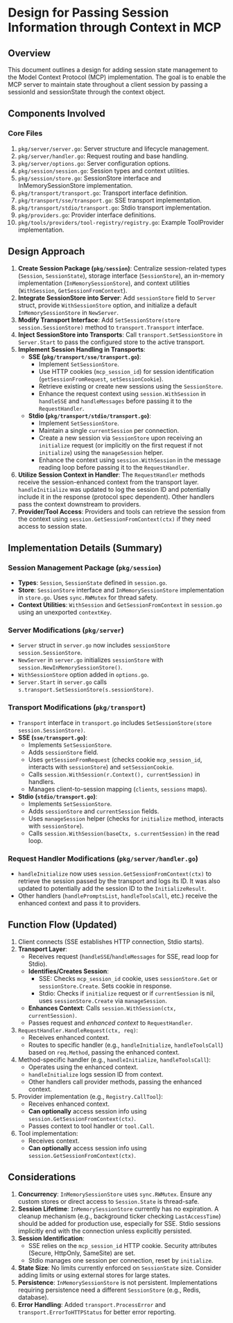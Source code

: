 # Design for Passing Session Information through Context in MCP

## Overview

This document outlines a design for adding session state management to the Model Context Protocol (MCP) implementation. The goal is to enable the MCP server to maintain state throughout a client session by passing a sessionId and sessionState through the context object.

## Components Involved

### Core Files

1.  `pkg/server/server.go`: Server structure and lifecycle management.
2.  `pkg/server/handler.go`: Request routing and base handling.
3.  `pkg/server/options.go`: Server configuration options.
4.  `pkg/session/session.go`: Session types and context utilities.
5.  `pkg/session/store.go`: SessionStore interface and InMemorySessionStore implementation.
6.  `pkg/transport/transport.go`: Transport interface definition.
7.  `pkg/transport/sse/transport.go`: SSE transport implementation.
8.  `pkg/transport/stdio/transport.go`: Stdio transport implementation.
9.  `pkg/providers.go`: Provider interface definitions.
10. `pkg/tools/providers/tool-registry/registry.go`: Example ToolProvider implementation.

## Design Approach

1.  **Create Session Package (`pkg/session`)**: Centralize session-related types (`Session`, `SessionState`), storage interface (`SessionStore`), an in-memory implementation (`InMemorySessionStore`), and context utilities (`WithSession`, `GetSessionFromContext`).
2.  **Integrate SessionStore into Server**: Add `sessionStore` field to `Server` struct, provide `WithSessionStore` option, and initialize a default `InMemorySessionStore` in `NewServer`.
3.  **Modify Transport Interface**: Add `SetSessionStore(store session.SessionStore)` method to `transport.Transport` interface.
4.  **Inject SessionStore into Transports**: Call `transport.SetSessionStore` in `Server.Start` to pass the configured store to the active transport.
5.  **Implement Session Handling in Transports**:
    *   **SSE (`pkg/transport/sse/transport.go`)**:
        *   Implement `SetSessionStore`.
        *   Use HTTP cookies (`mcp_session_id`) for session identification (`getSessionFromRequest`, `setSessionCookie`).
        *   Retrieve existing or create new sessions using the `SessionStore`.
        *   Enhance the request context using `session.WithSession` in `handleSSE` and `handleMessages` before passing it to the `RequestHandler`.
    *   **Stdio (`pkg/transport/stdio/transport.go`)**:
        *   Implement `SetSessionStore`.
        *   Maintain a single `currentSession` per connection.
        *   Create a new session via `SessionStore` upon receiving an `initialize` request (or implicitly on the first request if not `initialize`) using the `manageSession` helper.
        *   Enhance the context using `session.WithSession` in the message reading loop before passing it to the `RequestHandler`.
6.  **Utilize Session Context in Handler**: The `RequestHandler` methods receive the session-enhanced context from the transport layer. `handleInitialize` was updated to log the session ID and potentially include it in the response (protocol spec dependent). Other handlers pass the context downstream to providers.
7.  **Provider/Tool Access**: Providers and tools can retrieve the session from the context using `session.GetSessionFromContext(ctx)` if they need access to session state.

## Implementation Details (Summary)

### Session Management Package (`pkg/session`)

*   **Types**: `Session`, `SessionState` defined in `session.go`.
*   **Store**: `SessionStore` interface and `InMemorySessionStore` implementation in `store.go`. Uses `sync.RWMutex` for thread safety.
*   **Context Utilities**: `WithSession` and `GetSessionFromContext` in `session.go` using an unexported `contextKey`.

### Server Modifications (`pkg/server`)

*   `Server` struct in `server.go` now includes `sessionStore session.SessionStore`.
*   `NewServer` in `server.go` initializes `sessionStore` with `session.NewInMemorySessionStore()`.
*   `WithSessionStore` option added in `options.go`.
*   `Server.Start` in `server.go` calls `s.transport.SetSessionStore(s.sessionStore)`.

### Transport Modifications (`pkg/transport`)

*   `Transport` interface in `transport.go` includes `SetSessionStore(store session.SessionStore)`.
*   **SSE (`sse/transport.go`)**:
    *   Implements `SetSessionStore`.
    *   Adds `sessionStore` field.
    *   Uses `getSessionFromRequest` (checks cookie `mcp_session_id`, interacts with `sessionStore`) and `setSessionCookie`.
    *   Calls `session.WithSession(r.Context(), currentSession)` in handlers.
    *   Manages client-to-session mapping (`clients`, `sessions` maps).
*   **Stdio (`stdio/transport.go`)**:
    *   Implements `SetSessionStore`.
    *   Adds `sessionStore` and `currentSession` fields.
    *   Uses `manageSession` helper (checks for `initialize` method, interacts with `sessionStore`).
    *   Calls `session.WithSession(baseCtx, s.currentSession)` in the read loop.

### Request Handler Modifications (`pkg/server/handler.go`)

*   `handleInitialize` now uses `session.GetSessionFromContext(ctx)` to retrieve the session passed by the transport and logs its ID. It was also updated to potentially add the session ID to the `InitializeResult`.
*   Other handlers (`handlePromptsList`, `handleToolsCall`, etc.) receive the enhanced context and pass it to providers.

## Function Flow (Updated)

1.  Client connects (SSE establishes HTTP connection, Stdio starts).
2.  **Transport Layer**:
    *   Receives request (`handleSSE`/`handleMessages` for SSE, read loop for Stdio).
    *   **Identifies/Creates Session**:
        *   SSE: Checks `mcp_session_id` cookie, uses `sessionStore.Get` or `sessionStore.Create`. Sets cookie in response.
        *   Stdio: Checks if `initialize` request or if `currentSession` is nil, uses `sessionStore.Create` via `manageSession`.
    *   **Enhances Context**: Calls `session.WithSession(ctx, currentSession)`.
    *   Passes request and *enhanced context* to `RequestHandler`.
3.  `RequestHandler.HandleRequest(ctx, req)`:
    *   Receives enhanced context.
    *   Routes to specific handler (e.g., `handleInitialize`, `handleToolsCall`) based on `req.Method`, passing the enhanced context.
4.  Method-specific handler (e.g., `handleInitialize`, `handleToolsCall`):
    *   Operates using the enhanced context.
    *   `handleInitialize` logs session ID from context.
    *   Other handlers call provider methods, passing the enhanced context.
5.  Provider implementation (e.g., `Registry.CallTool`):
    *   Receives enhanced context.
    *   **Can optionally** access session info using `session.GetSessionFromContext(ctx)`.
    *   Passes context to tool handler or `tool.Call`.
6.  Tool implementation:
    *   Receives context.
    *   **Can optionally** access session info using `session.GetSessionFromContext(ctx)`.

## Considerations

1.  **Concurrency**: `InMemorySessionStore` uses `sync.RWMutex`. Ensure any custom stores or direct access to `Session.State` is thread-safe.
2.  **Session Lifetime**: `InMemorySessionStore` currently has no expiration. A cleanup mechanism (e.g., background ticker checking `LastAccessTime`) should be added for production use, especially for SSE. Stdio sessions implicitly end with the connection unless explicitly persisted.
3.  **Session Identification**:
    *   SSE relies on the `mcp_session_id` HTTP cookie. Security attributes (Secure, HttpOnly, SameSite) are set.
    *   Stdio manages one session per connection, reset by `initialize`.
4.  **State Size**: No limits currently enforced on `SessionState` size. Consider adding limits or using external stores for large states.
5.  **Persistence**: `InMemorySessionStore` is not persistent. Implementations requiring persistence need a different `SessionStore` (e.g., Redis, database).
6.  **Error Handling**: Added `transport.ProcessError` and `transport.ErrorToHTTPStatus` for better error reporting. 